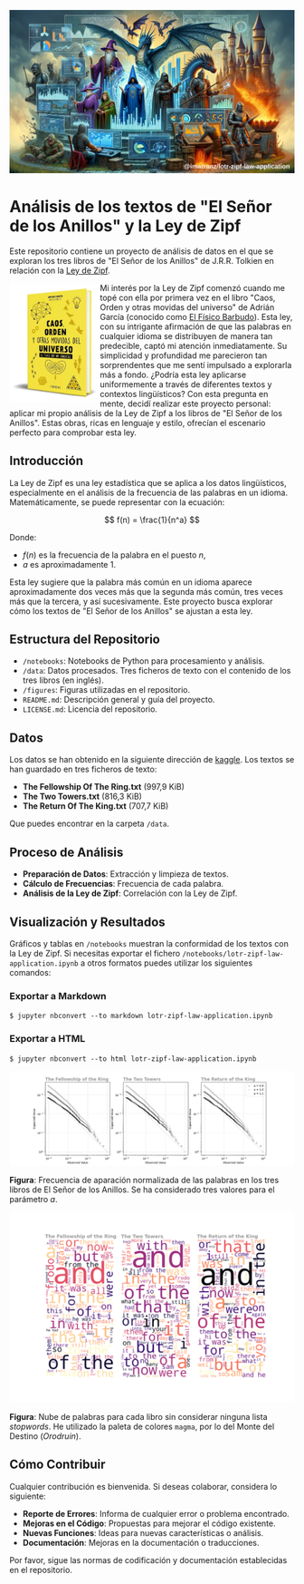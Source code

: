 
<p align="center">
   <img src="figures/lotr-zipf-law-application-logo.png">
</p>

# Análisis de los textos de "El Señor de los Anillos" y la Ley de Zipf

Este repositorio contiene un proyecto de análisis de datos en el que se exploran los tres libros de "El Señor de los Anillos" de J.R.R. Tolkien en relación con la [Ley de Zipf](https://en.wikipedia.org/wiki/Zipf%27s_law).

<img align="left" width="160" height="210" src="figures/caos-orden-otras-movidas.png"> Mi interés por la Ley de Zipf comenzó cuando me topé con ella por primera vez en el libro "Caos, Orden y otras movidas del universo" de Adrián García (conocido como [El Físico Barbudo](https://beacons.ai/elfisicobarbudo)). Esta ley, con su intrigante afirmación de que las palabras en cualquier idioma se distribuyen de manera tan predecible, captó mi atención inmediatamente. Su simplicidad y profundidad me parecieron tan sorprendentes que me sentí impulsado a explorarla más a fondo. ¿Podría esta ley aplicarse uniformemente a través de diferentes textos y contextos lingüísticos? Con esta pregunta en mente, decidí realizar este proyecto personal: aplicar mi propio análisis de la Ley de Zipf a los libros de "El Señor de los Anillos". Estas obras, ricas en lenguaje y estilo, ofrecían el escenario perfecto para comprobar esta ley.


## Introducción

La Ley de Zipf es una ley estadística que se aplica a los datos lingüísticos, especialmente en el análisis de la frecuencia de las palabras en un idioma. Matemáticamente, se puede representar con la ecuación:

$$ f(n) = \frac{1}{n^a} $$

Donde:

  * $f(n)$ es la frecuencia de la palabra en el puesto $n$,
  * $a$ es aproximadamente 1.

Esta ley sugiere que la palabra más común en un idioma aparece aproximadamente dos veces más que la segunda más común, tres veces más que la tercera, y así sucesivamente. Este proyecto busca explorar cómo los textos de "El Señor de los Anillos" se ajustan a esta ley.

## Estructura del Repositorio

  * `/notebooks`: Notebooks de Python para procesamiento y análisis.
  * `/data`: Datos procesados. Tres ficheros de texto con el contenido de los tres libros (en inglés).
  * `/figures`: Figuras utilizadas en el repositorio.
  * `README.md`: Descripción general y guía del proyecto.
  * `LICENSE.md`: Licencia del repositorio.

## Datos

Los datos se han obtenido en la siguiente dirección de [kaggle](https://www.kaggle.com/datasets/ashishsinhaiitr/lord-of-the-rings-text). Los textos se han guardado en tres ficheros de texto:

  * **The Fellowship Of The Ring.txt** (997,9 KiB)
  * **The Two Towers.txt** (816,3 KiB)
  * **The Return Of The King.txt** (707,7 KiB)

Que puedes encontrar en la carpeta `/data`.

## Proceso de Análisis

  * **Preparación de Datos**: Extracción y limpieza de textos.
  * **Cálculo de Frecuencias**: Frecuencia de cada palabra.
  * **Análisis de la Ley de Zipf**: Correlación con la Ley de Zipf.

## Visualización y Resultados

Gráficos y tablas en `/notebooks` muestran la conformidad de los textos con la Ley de Zipf. Si necesitas exportar el fichero `/notebooks/lotr-zipf-law-application.ipynb` a otros formatos puedes utilizar los siguientes comandos:

### Exportar a Markdown

```
$ jupyter nbconvert --to markdown lotr-zipf-law-application.ipynb
```

### Exportar a HTML

```
$ jupyter nbconvert --to html lotr-zipf-law-application.ipynb
```

<p align="center">
   <img src="figures/frequency-appearance-words.png">
</p>

**Figura**: Frecuencia de aparación normalizada de las palabras en los tres libros de El Señor de los Anillos. Se ha considerado tres valores para el parámetro $a$.


<p align="center">
   <img src="figures/wordcloud-appearance-words.png">
</p>

**Figura**: Nube de palabras para cada libro sin considerar ninguna lista _stopwords_. He utilizado la paleta de colores `magma`, por lo del Monte del Destino (_Orodruin_).


## Cómo Contribuir

Cualquier contribución es bienvenida. Si deseas colaborar, considera lo siguiente:

  * **Reporte de Errores**: Informa de cualquier error o problema encontrado.
  * **Mejoras en el Código**: Propuestas para mejorar el código existente.
  * **Nuevas Funciones**: Ideas para nuevas características o análisis.
  * **Documentación**: Mejoras en la documentación o traducciones.

Por favor, sigue las normas de codificación y documentación establecidas en el repositorio.


